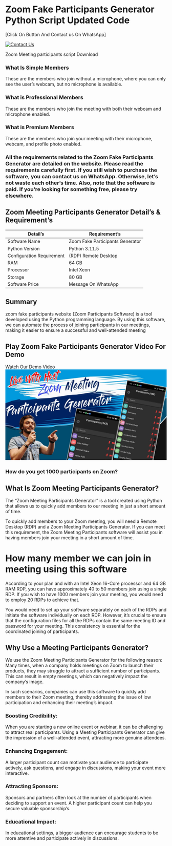<h1>Zoom Fake Participants Generator Python Script Updated Code</h1>
[Click On Button And Contact us On WhatsApp]

[![Contact Us](https://img.shields.io/badge/Contact-Us-blue?style=for-the-badge)](https://wa.me/YOUR_PHONE_NUMBER)

Zoom Meeting participants script Download


### What Is Simple Members
These are the members who join without a microphone, where you can only see the user’s webcam, but no microphone is available.

### What is Professional Members
These are the members who join the meeting with both their webcam and microphone enabled.

### What is Premium Members
These are the members who join your meeting with their microphone, webcam, and profile photo enabled.

### All the requirements related to the Zoom Fake Participants Generator are detailed on the website. Please read the requirements carefully first. If you still wish to purchase the software, you can contact us on WhatsApp. Otherwise, let’s not waste each other’s time. Also, note that the software is paid. If you’re looking for something free, please try elsewhere.</span>

## Zoom Meeting Participants Generator Detail’s & Requirement’s

| Detail’s                    | Requirement’s            |
|-----------------------------|--------------------------|
| Software Name               | Zoom Fake Participants Generator |
| Python Version              | Python 3.11.5           |
| Configuration Requirement    | (RDP) Remote Desktop     |
| RAM                         | 64 GB                    |
| Processor                   | Intel Xeon               |
| Storage                     | 80 GB                    |
| Software Price              | Message On WhatsApp      |

## Summary
zoom fake participants website (Zoom Participants Software) is a tool developed using the Python programming language. By using this software, we can automate the process of joining participants in our meetings, making it easier to ensure a successful and well-attended meeting

## Play Zoom Fake Participants Generator Video For Demo
Watch Our Demo Video
[![Watch the Demo Video](https://github.com/AjitSinghDeveloper/Zoom-Fake-Participants-Generator/blob/main/maxresdefault.jpg)](https://www.youtube.com/watch?v=WFNjIAlkSPI)

### How do you get 1000 participants on Zoom?

## What Is Zoom Meeting Participants Generator?
The “Zoom Meeting Participants Generator” is a tool created using Python that allows us to quickly add members to our meeting in just a short amount of time.

To quickly add members to your Zoom meeting, you will need a Remote Desktop (RDP) and a Zoom Meeting Participants Generator. If you can meet this requirement, the Zoom Meeting Participants software will assist you in having members join your meeting in a short amount of time.

# How many member we can join in meeting using this software
According to your plan and with an Intel Xeon 16-Core processor and 64 GB RAM RDP, you can have approximately 40 to 50 members join using a single RDP. If you wish to have 1000 members join your meeting, you would need to employ 20 RDPs to achieve that.

You would need to set up your software separately on each of the RDPs and initiate the software individually on each RDP. However, it’s crucial to ensure that the configuration files for all the RDPs contain the same meeting ID and password for your meeting. This consistency is essential for the coordinated joining of participants.

## Why Use a Meeting Participants Generator?

We use the Zoom Meeting Participants Generator for the following reason: Many times, when a company holds meetings on Zoom to launch their products, they may struggle to attract a sufficient number of participants. This can result in empty meetings, which can negatively impact the company’s image.

In such scenarios, companies can use this software to quickly add members to their Zoom meeting, thereby addressing the issue of low participation and enhancing their meeting’s impact.

### Boosting Credibility: 
When you are starting a new online event or webinar, it can be challenging to attract real participants. Using a Meeting Participants Generator can give the impression of a well-attended event, attracting more genuine attendees.
### Enhancing Engagement: 
A larger participant count can motivate your audience to participate actively, ask questions, and engage in discussions, making your event more interactive.
### Attracting Sponsors: 
Sponsors and partners often look at the number of participants when deciding to support an event. A higher participant count can help you secure valuable sponsorship’s.
### Educational Impact: 
In educational settings, a bigger audience can encourage students to be more attentive and participate actively in discussions.

